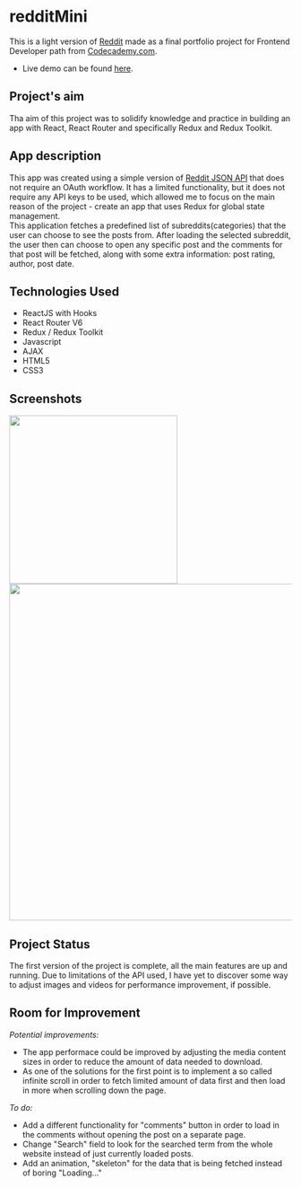 # redditMini

This is a light version of [Reddit](https://www.reddit.com/) made as a final portfolio project for Frontend Developer path from [Codecademy.com](https://www.codecademy.com/).
<br/>

- Live demo can be found [here](https://reddit-mini-sc.netlify.app/).

## Project's aim

Tha aim of this project was to solidify knowledge and practice in building an app with React, React Router and specifically Redux and Redux Toolkit.

## App description

This app was created using a simple version of [Reddit JSON API](https://github.com/reddit-archive/reddit/wiki/JSON) that does not require an OAuth workflow. It has a limited functionality, but it does not require any API keys to be used, which allowed me to focus on the main reason of the project - create an app that uses Redux for global state management.
<br/>
This application fetches a predefined list of subreddits(categories) that the user can choose to see the posts from. After loading the selected subreddit, the user then can choose to open any specific post and the comments for that post will be fetched, along with some extra information: post rating, author, post date.

## Technologies Used

- ReactJS with Hooks
- React Router V6
- Redux / Redux Toolkit
- Javascript
- AJAX
- HTML5
- CSS3

## Screenshots

<img src="https://i.imgur.com/b7dY6vB.png" alt="" width="300"/> <img src="https://i.imgur.com/B8naVdv.png" alt="" width="600"/>

## Project Status

The first version of the project is complete, all the main features are up and running.
Due to limitations of the API used, I have yet to discover some way to adjust images and videos for performance improvement, if possible.

## Room for Improvement

_Potential improvements:_

- The app performace could be improved by adjusting the media content sizes in order to reduce the amount of data needed to download.
- As one of the solutions for the first point is to implement a so called infinite scroll in order to fetch limited amount of data first and then load in more when scrolling down the page.

_To do:_

- Add a different functionality for "comments" button in order to load in the comments without opening the post on a separate page.
- Change "Search" field to look for the searched term from the whole website instead of just currently loaded posts.
- Add an animation, "skeleton" for the data that is being fetched instead of boring "Loading..."
